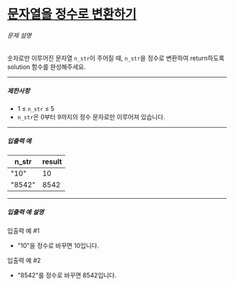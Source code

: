 # [문자열을 정수로 변환하기](https://school.programmers.co.kr/learn/courses/30/lessons/181848)


###### 문제 설명


숫자로만 이루어진 문자열 `n_str`이 주어질 때, `n_str`을 정수로 변환하여 return하도록 solution 함수를 완성해주세요.




---


##### 제한사항


* 1 ≤ `n_str` ≤ 5
* `n_str`은 0부터 9까지의 정수 문자로만 이루어져 있습니다.




---


##### 입출력 예




| n\_str | result |
| --- | --- |
| "10" | 10 |
| "8542" | 8542 |




---


##### 입출력 예 설명


입출력 예 \#1


* "10"을 정수로 바꾸면 10입니다.


입출력 예 \#2


* "8542"를 정수로 바꾸면 8542입니다.



